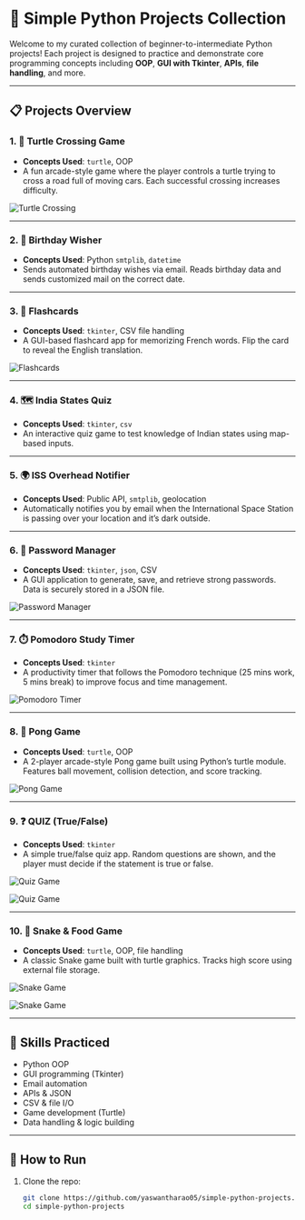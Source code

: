 # 🐍 Simple Python Projects Collection

Welcome to my curated collection of beginner-to-intermediate Python projects! Each project is designed to practice and demonstrate core programming concepts including **OOP**, **GUI with Tkinter**, **APIs**, **file handling**, and more.

---

## 📋 Projects Overview

### 1. 🐢 Turtle Crossing Game
- **Concepts Used**: `turtle`, OOP
- A fun arcade-style game where the player controls a turtle trying to cross a road full of moving cars. Each successful crossing increases difficulty.

![Turtle Crossing](images/turtle_crossing.png)

---

### 2. 🎂 Birthday Wisher
- **Concepts Used**: Python `smtplib`, `datetime`
- Sends automated birthday wishes via email. Reads birthday data and sends customized mail on the correct date.

---

### 3. 🧠 Flashcards
- **Concepts Used**: `tkinter`, CSV file handling
- A GUI-based flashcard app for memorizing French words. Flip the card to reveal the English translation.

![Flashcards](images/flashcards.png)

---

### 4. 🗺️ India States Quiz
- **Concepts Used**: `tkinter`, `csv`
- An interactive quiz game to test knowledge of Indian states using map-based inputs.

---

### 5. 🌍 ISS Overhead Notifier
- **Concepts Used**: Public API, `smtplib`, geolocation
- Automatically notifies you by email when the International Space Station is passing over your location and it’s dark outside.

---

### 6. 🔐 Password Manager
- **Concepts Used**: `tkinter`, `json`, CSV
- A GUI application to generate, save, and retrieve strong passwords. Data is securely stored in a JSON file.

![Password Manager](images/password_manager.png)

---

### 7. ⏱️ Pomodoro Study Timer
- **Concepts Used**: `tkinter`
- A productivity timer that follows the Pomodoro technique (25 mins work, 5 mins break) to improve focus and time management.

![Pomodoro Timer](images/pomodoro_study.png)

---

### 8. 🏓 Pong Game
- **Concepts Used**: `turtle`, OOP
- A 2-player arcade-style Pong game built using Python’s turtle module. Features ball movement, collision detection, and score tracking.

![Pong Game](images/pong_game.png)

---

### 9. ❓ QUIZ (True/False)
- **Concepts Used**: `tkinter`
- A simple true/false quiz app. Random questions are shown, and the player must decide if the statement is true or false.

![Quiz Game](images/quiz1.png)

![Quiz Game](images/quiz2.png)

---

### 10. 🐍 Snake & Food Game
- **Concepts Used**: `turtle`, OOP, file handling
- A classic Snake game built with turtle graphics. Tracks high score using external file storage.

![Snake Game](images/snake_game1.png)

![Snake Game](images/snake_game2.png)

---

## 🧠 Skills Practiced

- Python OOP
- GUI programming (Tkinter)
- Email automation
- APIs & JSON
- CSV & file I/O
- Game development (Turtle)
- Data handling & logic building

---

## 📂 How to Run

1. Clone the repo:
   ```bash
   git clone https://github.com/yaswantharao05/simple-python-projects.git
   cd simple-python-projects
